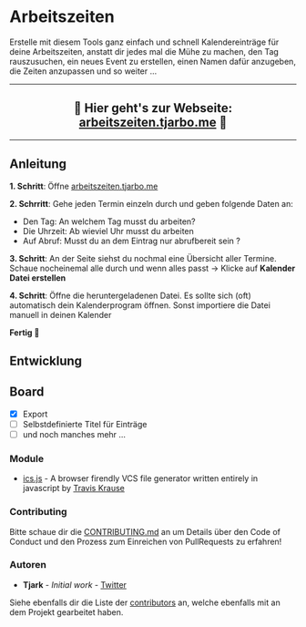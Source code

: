 # Arbeitszeiten
Erstelle mit diesem Tools ganz einfach und schnell Kalendereinträge für deine Arbeitszeiten, anstatt dir
jedes mal die Mühe zu machen, den Tag rauszusuchen, ein neues Event zu erstellen, einen Namen dafür anzugeben, die Zeiten
anzupassen und so weiter ...

<hr />
<h2 align="center">
  🍄 Hier geht's zur Webseite: <a href="https://arbeitszeiten.tjarbo.me/">arbeitszeiten.tjarbo.me</a> 🍄
</h2>
<hr />


## Anleitung

**1. Schritt**: Öffne [arbeitszeiten.tjarbo.me](https://arbeitszeiten.tjarbo.me/)

**2. Schrritt**: Gehe jeden Termin einzeln durch und geben folgende Daten an:
  - Den Tag: An welchem Tag musst du arbeiten?
  - Die Uhrzeit: Ab wieviel Uhr musst du arbeiten
  - Auf Abruf: Musst du an dem Eintrag nur abrufbereit sein ?

**3. Schritt**: An der Seite siehst du nochmal eine Übersicht aller Termine. Schaue nocheinemal alle durch und wenn
alles passt -> Klicke auf **Kalender Datei erstellen**

**4. Schritt**: Öffne die heruntergeladenen Datei. Es sollte sich (oft) automatisch dein Kalenderprogram öffnen. Sonst
importiere die Datei manuell in deinen Kalender

**Fertig 🎉**


## Entwicklung

## Board

- [X] Export
- [ ] Selbstdefinierte Titel für Einträge
- [ ] und noch manches mehr ...

### Module 

* [ics.js](https://github.com/nwcell/ics.js/) - A browser firendly VCS file generator written entirely in javascript by [Travis Krause](https://github.com/nwcell)

### Contributing

Bitte schaue dir die [CONTRIBUTING.md](https://gist.github.com/PurpleBooth/b24679402957c63ec426) an um Details über den Code of Conduct und den Prozess zum Einreichen
von PullRequests zu erfahren!

### Autoren

* **Tjark** - *Initial work* - [Twitter](https://twitter.com/tjarbo_dev)

Siehe ebenfalls dir die Liste der [contributors](https://github.com/tjarbo/arbeitszeiten/contributors) an, welche ebenfalls mit an dem 
Projekt gearbeitet haben.
